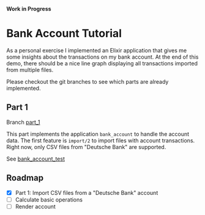 **Work in Progress**

# Bank Account Tutorial

As a personal exercise I implemented an Elixir application that gives me some insights about the transactions on my bank account. At the end of this demo, there should be a nice line graph displaying all transactions imported from multiple files.

Please checkout the git branches to see which parts are already implemented.

## Part 1

Branch [part_1](https://github.com/f34nk/bank_account_tutorial/tree/part_1)

This part implements the application `bank_account` to handle the account data.
The first feature is `import/2` to import files with account transactions.
Right now, only CSV files from "Deutsche Bank" are supported.

See [bank_account_test](https://github.com/f34nk/bank_account_tutorial/blob/part_1/bank_account/test/bank_account_test.exs)

## Roadmap

- [x] Part 1: Import CSV files from a "Deutsche Bank" account
- [ ] Calculate basic operations
- [ ] Render account
